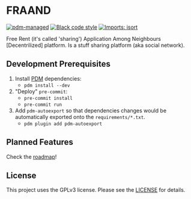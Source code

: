 # FRAAND

[![pdm-managed](https://img.shields.io/badge/pdm-managed-blue)](https://pdm.fming.dev)
[![Black code style](https://img.shields.io/badge/code%20style-black-000000.svg)](https://github.com/ambv/black)
[![Imports: isort](https://img.shields.io/badge/%20imports-isort-%231674b1)](https://pycqa.github.io/isort/)

Free Rent (it's called 'sharing') Application Among Neighbours [Decentrilized] platform.
Is a stuff sharing platform (aka social network).

## Development Prerequisites

1. Install [PDM](https://github.com/pdm-project/pdm) dependencies:
    - `pdm install --dev`
2. "Deploy" `pre-commit`:
    - `pre-commit install`
    - `pre-commit run`
3. Add `pdm-autoexport` so that dependencies changes would be automatically exported onto the `requirements/*.txt`.
   - `pdm plugin add pdm-autoexport`


## Planned Features

Check the [roadmap](docs/roadmap.md)!


## License

This project uses the GPLv3 license. Please see the [LICENSE](LICENSE) for details.
